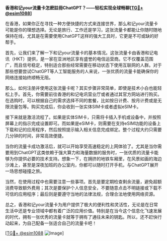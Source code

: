 **香港和记your流量卡怎麽註冊ChatGPT？——轻松实现全球畅聊[[TG💪+ @esim1088](https://t.me/s/esim1088)]**

在香港，如果你正在寻找一种方便快捷的方式来连接世界，那么和记your流量卡可能是你的理想选择。无论是旅行、工作还是学习，这张流量卡都能让你随时随地保持在线，尤其是在需要使用ChatGPT这样的强大工具时，它更是不可或缺的好帮手。

首先，让我们来了解一下和记your流量卡的基本情况。这张流量卡由香港和记电讯（HKT）提供，是一家在亚洲地区享有盛誉的电信运营商。它不仅覆盖范围广，而且信号稳定，特别适合那些经常需要在移动状态下使用互联网的人群。对于那些想要尝试ChatGPT等人工智能服务的人来说，一张优质的流量卡能确保你的网络连接始终顺畅无阻。

那么，如何注册并使用这张流量卡呢？其实步骤非常简单，即使是技术小白也能轻松上手。首先，你需要前往香港的和记电讯营业厅或者通过其官方网站进行购买。在选购时，可以根据自己的需求选择不同的套餐，比如按日计费、按月计费或是无限流量包等。购买完成后，你会收到一张实体SIM卡或者虚拟eSIM卡。

接下来就是激活流程了。如果是实体SIM卡，只需将卡插入手机或设备中，并按照屏幕上的指示完成设置即可。而如果是eSIM卡，则需要在支持eSIM功能的设备上下载和记的应用程序，然后按照提示输入相关信息完成绑定。整个过程大约只需要几分钟的时间，非常高效便捷。

当你的流量卡成功激活后，就可以开始享受高速稳定的上网体验了。尤其是当你需要用到ChatGPT这类依赖于强大算力和海量数据的服务时，一张优质的流量卡能够为你提供必要的技术支持。想象一下，在拥挤的地铁车厢里，在风景如画的海边沙滩上，甚至是深夜加班的办公室内，你都可以随时打开手机，与ChatGPT展开一场思想碰撞之旅。

当然，在使用过程中也需要注意一些事项。首先是要定期检查剩余流量，避免超额消费导致额外费用；其次是要保护个人信息安全，不要随意点击不明链接或下载不可信的应用程序；最后则是要遵守当地的法律法规，合理合法地使用网络资源。

总之，香港和记your流量卡为用户提供了极大的便利性和灵活性，无论是在日常生活中还是专业领域中都有着广泛的应用价值。特别是在当今这个信息化飞速发展的时代，拥有一张优秀的流量卡就等于拥有了通往未来的钥匙。所以，还不赶快行动起来，为自己配备一张适合自己的流量卡吧！

[[TG💪+ @esim1088](https://t.me/s/esim1088) ![Image](https://i.postimg.cc/4NQfJmqS/Snipaste-2025-05-13-00-14-12.png)]